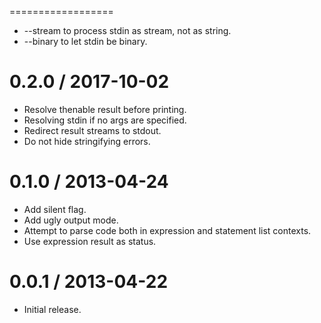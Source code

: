 ==================

  * --stream to process stdin as stream, not as string.
  * --binary to let stdin be binary.

0.2.0 / 2017-10-02
==================

  * Resolve thenable result before printing.
  * Resolving stdin if no args are specified.
  * Redirect result streams to stdout.
  * Do not hide stringifying errors.

0.1.0 / 2013-04-24 
==================

  * Add silent flag.
  * Add ugly output mode.
  * Attempt to parse code both in expression and statement list contexts.
  * Use expression result as status.

0.0.1 / 2013-04-22
==================

  * Initial release.